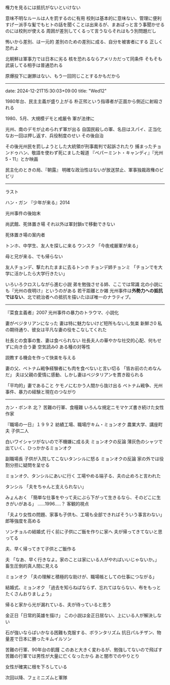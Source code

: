 権力を見るには抵抗がないといけない

意味不明なルールは人を罰するのに有用
校則は基本的に意味ない、管理に便利
すげー派手な髪でもヒトの話を聞くことは出来るが、まあぱっと言う事聞かせるのには校則が使える
周囲が差別してくるって言うならそれはもう別問題だし

怖いから差別、は一元的
差別のための差別に成る、自分を被害者にする
正しく恐れよ

北朝鮮は軍事力では日本に劣る
核を恐れるならアメリカだって同条件
そもそも武装してる相手は普通恐れる

原爆投下に謝罪はない、もう一回同じことするかもだから


---
date: 2024-12-21T15:30:03+09:00
title: "Wed12"

1980年台、民主主義が盛り上がる
朴正煕という指導者が正面から側近に射殺される

1980、5月、大規模デモと戒厳令
軍が法律に

光州、南のデモが止められず軍が出る
  自国民殺しの軍、名目はスパイ、正当化
なお一回は押し返す、兵役制度のせい
その後自治

その後光州民を罰しようとした大統領が刑事裁判で起訴されたり
捕まったチョンドゥハン、敬語を使わず死にました報道
『ペパーミント・キャンディ』『光州5・11』とか映画

民主化のときの局、『朝露』
明確な政治性はないが放送禁止、軍事独裁政権のビビリ

---

ラスト

ハン・ガン
『少年が来る』2014

光州事件の後始末

尚武館、死体置き場
それ以外は軍封鎖sで移動できない

死体置き場の案内者

トンホ、中学生、友人を探しに来る
ウンスク
「今夜戒厳軍が来る」

母と兄が来る、でも帰らない

友人チョンデ、撃たれたままに去るトンホ
チョンデ姉チョンミ
「チョンでを大学に活かしたら大学行きたい」


いろいろクロスしながら進む小説
弟を勉強させる姉、ここでは常識
北の小説にも『光州の夜明け』というのがある
  若干距離とか雑
光州事件は**外勢力への抵抗ではない**、北で統治者への抵抗を描いたほぼ唯一のナラティブ。

---

『菜食主義者』2007
光州事件の暴力のトラウマ、小説化

妻がベジタリアンになった
妻は特に魅力ないけど短所もないし気楽
  新鮮さ0
私の期待通り、彼女は平凡な妻の役をこなしてくれた

社長との食事の隻、妻は食べられない
社長夫人の華やかな社交的心配、何もせずに向き合う妻
  空気読み0
  ある種の対等性

  説教する機会を作って快楽を与える

妻の父、ベトナム戦争経験者にも肉を食べないと言い切る
「皆お前のためなんだ」
夫は父親の愛情に感動、しかし妻はベジタリアンを貫き殴られる


「平均的」妻であること
ケモノにむかう人間から抜け出る
ベトナム戦争、光州事件、暴力の経験と現在のつながり

---

カン・ボンネ
北？
苦難の行軍、食糧難
いろんな規定ニモマケズ書き続けた女性作家

『職場の一日』１９９２
紡績工場、職場庁キム・ミョンオク
農業大学、講座町夫
子供二人

白いワイシャツがないので不機嫌に成る夫
ミョンオクの反論
薄灰色のシャツで出ていく、ひっかかるミョンオク

副職場長
子供が入院してこないタンシルに怒る
ミョンオクの反論
  家の外では役割分担に疑問を呈せる
  
ミョンオク、タンシルにあいに行く
工場やめる端子る、夫の止めろと言われた

タンシル
「夫をちゃんと支えられない」

みょんおく
「簡単な仕事をやって夫にぶら下がって生きるなら、そのどこに生きがいがある」
  ……1996…‥？
  客観的視点

「夫より女性の問題、家事も子供も、工場も全部できればそういう事言わない」
  郎等強度を高める
  
ソンチョルの結婚式
行く前に子供にご飯を作りに家へ
  夫が帰ってきてないと思ってる

夫、早く帰ってきて子供とご飯作る

夫
「なあ、早く行きなよ。家のことは家にいる人がやればいいじゃないか。」
  畜生圧倒的真人間に見える

ミョンオク
「夫の理解と積極的な助けが、職場帳としての仕事につながる」

結婚式、ミョンオク
「過去を知らねばならず、忘れてはならない、布をもっとたくさんおりましょう」

帰ると家から光が漏れている、夫が待っていると思う


金正日「日常的英雄を描け」
  この小説は金正日居ない、上にいる人が解決しない
  
石が強いならばいかなる困難も克服する、ボランタリズム
  抗日パルチザン、物量差で日本に勝ったキムイルソン
  

苦難の行軍、90年台の飢饉
このあと大きく変わるが、勉強してないので飛ばす
苦難の行軍では男性が大量に亡くなったから
あと闇市でのやりとり

女性が確実に根を下ろしている


次回以降、フェミニズムと軍隊






































